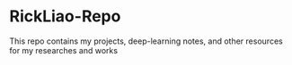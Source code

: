 # RickLiao-Repo
This repo contains my projects, deep-learning notes, and other resources for my researches and works
